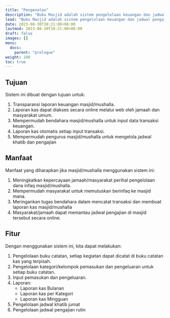 ```yaml
---
title: "Pengenalan"
description: "Buku Masjid adalah sistem pengelolaan keuangan dan jadwal pengajian masjid berbasis web."
lead: "Buku Masjid adalah sistem pengelolaan keuangan dan jadwal pengajian masjid berbasis web."
date: 2023-08-30T10:21:00+08:00
lastmod: 2023-08-30T10:21:00+08:00
draft: false
images: []
menu:
  docs:
    parent: "prologue"
weight: 100
toc: true
---
```


## Tujuan

Sistem ini dibuat dengan tujuan untuk:

1. Transparansi laporan keuangan masjid/mushalla.
1. Laporan kas dapat diakses secara online melalui web oleh jamaah dan masyarakat umum.
1. Mempermudah bendahara masjid/mushalla untuk input data transaksi keuangan.
1. Laporan kas otomatis setiap input transaksi.
1. Mempermudah pengurus masjid/mushalla untuk mengelola jadwal khatib dan pengajian

## Manfaat

Manfaat yang diharapkan jika masjid/mushalla menggunakan sistem ini:

1. Meningkatkan kepercayaan jamaah/masyarakat perihal pengelolaan dana infaq masjid/mushalla.
1. Mempermudah masyarakat untuk memutuskan berinfaq ke masjid mana.
1. Meringankan tugas bendahara dalam mencatat transaksi dan membuat laporan kas masjid/mushalla
1. Masyarakat/jamaah dapat memantau jadwal pengajian di masjid tersebut secara online.

## Fitur

Dengan menggunakan sistem ini, kita dapat melakukan:

1. Pengelolaan buku catatan, setiap kegiatan dapat dicatat di buku catatan kas yang terpisah.
2. Pengelolaan kategori/kelompok pemasukan dan pengeluaran untuk setiap buku catatan.
3. Input pemasukan dan pengeluaran.
4. Laporan:
    - Laporan kas Bulanan
    - Laporan kas per Kategori
    - Laporan kas Mingguan
5. Pengelolaan jadwal khatib jumat
5. Pengelolaan jadwal pengajian rutin
